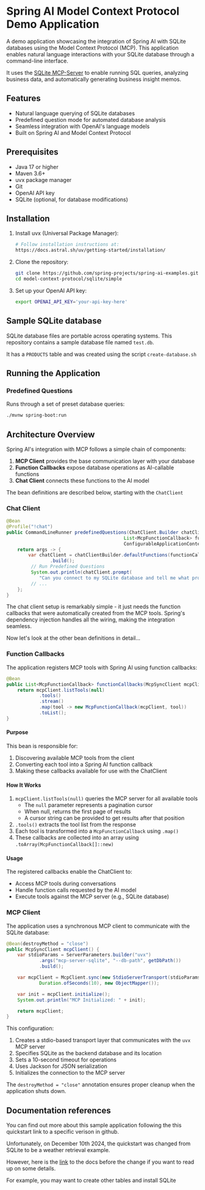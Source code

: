 # Spring AI Model Context Protocol Demo Application

A demo application showcasing the integration of Spring AI with SQLite databases using the Model Context Protocol (MCP). This application enables natural language interactions with your SQLite database through a command-line interface.

It uses the [SQLite MCP-Server](https://github.com/modelcontextprotocol/servers/tree/main/src/sqlite) to enable running SQL queries, analyzing business data, and automatically generating business insight memos.

## Features

- Natural language querying of SQLite databases
- Predefined question mode for automated database analysis
- Seamless integration with OpenAI's language models
- Built on Spring AI and Model Context Protocol

## Prerequisites

- Java 17 or higher
- Maven 3.6+
- uvx package manager
- Git
- OpenAI API key
- SQLite (optional, for database modifications)

## Installation

1. Install uvx (Universal Package Manager):
   ```bash
   # Follow installation instructions at:
   https://docs.astral.sh/uv/getting-started/installation/
   ```

2. Clone the repository:
   ```bash
   git clone https://github.com/spring-projects/spring-ai-examples.git
   cd model-context-protocol/sqlite/simple
   ```

3. Set up your OpenAI API key:
   ```bash
   export OPENAI_API_KEY='your-api-key-here'
   ```

## Sample SQLite database

SQLite database files are portable across operating systems.  This repository contains a sample database file named `test.db`.

It has a `PRODUCTS` table and was created using the script `create-database.sh`

## Running the Application

### Predefined Questions
Runs through a set of preset database queries:
```bash
./mvnw spring-boot:run
```

## Architecture Overview

Spring AI's integration with MCP follows a simple chain of components:

1. **MCP Client** provides the base communication layer with your database
2. **Function Callbacks** expose database operations as AI-callable functions
3. **Chat Client** connects these functions to the AI model

The bean definitions are described below, starting with the `ChatClient`

### Chat Client

```java
@Bean
@Profile("!chat")
public CommandLineRunner predefinedQuestions(ChatClient.Builder chatClientBuilder,
                                           List<McpFunctionCallback> functionCallbacks,
                                           ConfigurableApplicationContext context) {
    return args -> {
        var chatClient = chatClientBuilder.defaultFunctions(functionCallbacks.toArray(new McpFunctionCallback[0]))
                .build();
         // Run Predefined Questions
         System.out.println(chatClient.prompt(
            "Can you connect to my SQLite database and tell me what products are available, and their prices?").call().content());
         // ...
    };
}
```

The chat client setup is remarkably simple - it just needs the function callbacks that were automatically created from the MCP tools. Spring's dependency injection handles all the wiring, making the integration seamless.

Now let's look at the other bean definitions in detail...

### Function Callbacks

The application registers MCP tools with Spring AI using function callbacks:

```java
@Bean
public List<McpFunctionCallback> functionCallbacks(McpSyncClient mcpClient) {
    return mcpClient.listTools(null)
            .tools()
            .stream()
            .map(tool -> new McpFunctionCallback(mcpClient, tool))
            .toList();
}
```

#### Purpose

This bean is responsible for:
1. Discovering available MCP tools from the client
2. Converting each tool into a Spring AI function callback
3. Making these callbacks available for use with the ChatClient

#### How It Works

1. `mcpClient.listTools(null)` queries the MCP server for all available tools
   - The `null` parameter represents a pagination cursor
   - When null, returns the first page of results
   - A cursor string can be provided to get results after that position
2. `.tools()` extracts the tool list from the response
3. Each tool is transformed into a `McpFunctionCallback` using `.map()`
4. These callbacks are collected into an array using `.toArray(McpFunctionCallback[]::new)`

#### Usage

The registered callbacks enable the ChatClient to:
- Access MCP tools during conversations
- Handle function calls requested by the AI model
- Execute tools against the MCP server (e.g., SQLite database)

### MCP Client 

The application uses a synchronous MCP client to communicate with the SQLite database:

```java
@Bean(destroyMethod = "close")
public McpSyncClient mcpClient() {
    var stdioParams = ServerParameters.builder("uvx")
            .args("mcp-server-sqlite", "--db-path", getDbPath())
            .build();

    var mcpClient = McpClient.sync(new StdioServerTransport(stdioParams),
            Duration.ofSeconds(10), new ObjectMapper());

    var init = mcpClient.initialize();
    System.out.println("MCP Initialized: " + init);

    return mcpClient;
}
```

This configuration:
1. Creates a stdio-based transport layer that communicates with the `uvx` MCP server
2. Specifies SQLite as the backend database and its location
3. Sets a 10-second timeout for operations
4. Uses Jackson for JSON serialization
5. Initializes the connection to the MCP server

The `destroyMethod = "close"` annotation ensures proper cleanup when the application shuts down.

## Documentation references

You can find out more about this sample application following the this quickstart link to a specific verison in github.

Unfortunately, on December 10th 2024, the quickstart was changed from SQLite to be a weather retrieval example.

However, here is the [link](https://github.com/modelcontextprotocol/docs/blob/1024e03f83aa0b8badde9b50dfee4d2e4e7f9446/quickstart.mdx) to the docs before the change if you want to read up on some details.

For example, you may want to create other tables and install SQLite

